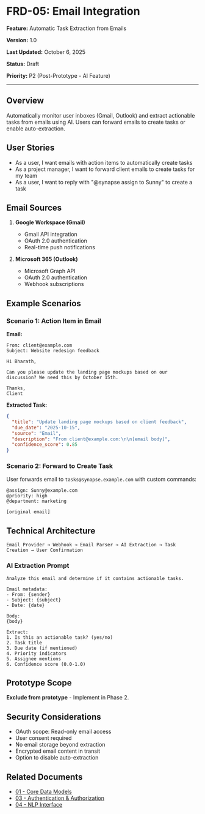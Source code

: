 # FRD-05: Email Integration

**Feature:** Automatic Task Extraction from Emails

**Version:** 1.0

**Last Updated:** October 6, 2025

**Status:** Draft

**Priority:** P2 (Post-Prototype - AI Feature)

---

## Overview

Automatically monitor user inboxes (Gmail, Outlook) and extract actionable tasks from emails using AI. Users can forward emails to create tasks or enable auto-extraction.

## User Stories

- As a user, I want emails with action items to automatically create tasks
- As a project manager, I want to forward client emails to create tasks for my team
- As a user, I want to reply with "@synapse assign to Sunny" to create a task

## Email Sources

1. **Google Workspace (Gmail)**
   - Gmail API integration
   - OAuth 2.0 authentication
   - Real-time push notifications

2. **Microsoft 365 (Outlook)**
   - Microsoft Graph API
   - OAuth 2.0 authentication
   - Webhook subscriptions

## Example Scenarios

### Scenario 1: Action Item in Email

**Email:**
```
From: client@example.com
Subject: Website redesign feedback

Hi Bharath,

Can you please update the landing page mockups based on our
discussion? We need this by October 15th.

Thanks,
Client
```

**Extracted Task:**
```json
{
  "title": "Update landing page mockups based on client feedback",
  "due_date": "2025-10-15",
  "source": "Email",
  "description": "From client@example.com:\n\n[email body]",
  "confidence_score": 0.85
}
```

### Scenario 2: Forward to Create Task

User forwards email to `tasks@synapse.example.com` with custom commands:

```
@assign: Sunny@example.com
@priority: high
@department: marketing

[original email]
```

## Technical Architecture

```
Email Provider → Webhook → Email Parser → AI Extraction → Task Creation → User Confirmation
```

### AI Extraction Prompt

```
Analyze this email and determine if it contains actionable tasks.

Email metadata:
- From: {sender}
- Subject: {subject}
- Date: {date}

Body:
{body}

Extract:
1. Is this an actionable task? (yes/no)
2. Task title
3. Due date (if mentioned)
4. Priority indicators
5. Assignee mentions
6. Confidence score (0.0-1.0)
```

## Prototype Scope

**Exclude from prototype** - Implement in Phase 2.

## Security Considerations

- OAuth scope: Read-only email access
- User consent required
- No email storage beyond extraction
- Encrypted email content in transit
- Option to disable auto-extraction

## Related Documents

- [01 - Core Data Models](./01-core-data-models.md)
- [03 - Authentication & Authorization](./03-authentication-authorization.md)
- [04 - NLP Interface](./04-nlp-interface.md)
